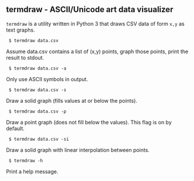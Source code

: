 termdraw - ASCII/Unicode art data visualizer
--------------------------------------------

`termdraw` is a utility written in Python 3 that draws CSV data of form `x,y`
as text graphs.

` $ termdraw data.csv`

Assume data.csv contains a list of (x,y) points, graph those points, print the
result to stdout.

` $ termdraw data.csv -a`

Only use ASCII symbols in output.

` $ termdraw data.csv -s`

Draw a solid graph (fills values at or below the points).

` $ termdraw data.csv -p`

Draw a point graph (does not fill below the values). This flag is on by
default.

` $ termdraw data.csv -si`

Draw a solid graph with linear interpolation between points.

` $ termdraw -h`

Print a help message.
